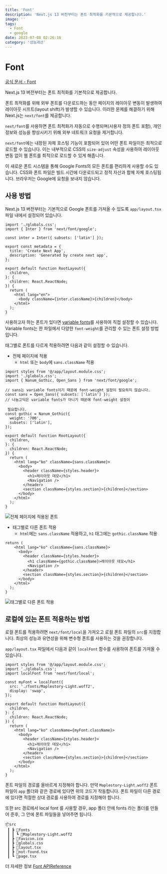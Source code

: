```yaml
---
title: 'Font'
description: 'Next.js 13 버전부터는 폰트 최적화를 기본적으로 제공합니다.'
image: ''
tags:
  - Font
  - google
date: 2023-07-08 02:26:16
category: '성능개선'
---
```


# Font

[공식 문서 - Font](https://nextjs.org/docs/app/api-reference/components/font)

Next.js 13 버전부터는 폰트 최적화를 기본적으로 제공합니다.

폰트 최적화를 위해 외부 폰트를 다운로드하는 동안 페이지의 레이아웃 변동이
발생하여 레이아웃 시프트(layout shift)가 발생할 수 있습니다. 이러한 문제를
해결하기 위해 Next.js는 `next/font`를 제공합니다.

`next/font`를 사용하면 폰트 최적화가 자동으로 수행되며(사용자 정의 폰트 포함),
개인 정보와 성능을 향상시키기 위해 외부 네트워크 요청을 제거합니다.

`next/font`에는 내장된 자체 호스팅 기능이 포함되어 있어 어떤 폰트 파일이든
최적으로 로드할 수 있습니다. 이는 내부적으로 CSS의 `size-adjust` 속성을 사용하여
레이아웃 변동 없이 웹 폰트를 최적으로 로드할 수 있게 해줍니다.

이 새로운 폰트 시스템을 통해 Google Fonts의 모든 폰트를 편리하게 사용할 수도
있습니다. CSS와 폰트 파일은 빌드 시간에 다운로드되고 정적 자산과 함께 자체
호스팅됩니다. 브라우저는 Google에 요청을 보내지 않습니다.

## 사용 방법

Next.js 13 버전부터는 기본적으로 Google 폰트를 가져올 수 있도록 `app/layout.tsx`
파일 내에서 설정되어 있습니다.

```tsx
import './globals.css';
import { Inter } from 'next/font/google';

const inter = Inter({ subsets: ['latin'] });

export const metadata = {
  title: 'Create Next App',
  description: 'Generated by create next app',
};

export default function RootLayout({
  children,
}: {
  children: React.ReactNode;
}) {
  return (
    <html lang="en">
      <body className={inter.className}>{children}</body>
    </html>
  );
}
```

사용하고자 하는 폰트가 있다면
[variable fonts](https://fonts.google.com/variablefonts)를 사용하여 직접 설정할
수 있습니다. Variable fonts는 한 파일에서 다양한 `font-weight`를 관리할 수 있는
폰트 설정 방법입니다.

태그별로 폰트를 다르게 적용하려면 다음과 같이 설정할 수 있습니다.

- 전체 페이지에 적용
  - `html` 또는 `body`에 `sans.className` 적용

```tsx
import styles from '@/app/layout.module.css';
import './globals.css';
import { Nanum_Gothic, Open_Sans } from 'next/font/google';

// sans는 variable fonts이기 때문에 font-weight 설정이 필요하지 않습니다.
const sans = Open_Sans({ subsets: ['latin'] });
// 나눔고딕은 variable fonts가 아니기 때문에 font-weight 설정이

 필요합니다.
const gothic = Nanum_Gothic({
  weight: '700',
  subsets: ['latin'],
});

export default function RootLayout({
  children,
}: {
  children: React.ReactNode;
}) {
  return (
    <html lang="ko" className={sans.className}>
      <body>
        <header className={styles.header}>
          <h1>레이아웃 데모</h1>
          <Navigation />
        </header>
        <section className={styles.section}>{children}</section>
      </body>
    </html>
  );
}
```

![전체 페이지에 적용된 폰트](https://i.imgur.com/u2IYz5x.png)

- 태그별로 다른 폰트 적용
  - `html`에는 `sans.className` 적용하고, `h1` 태그에는 `gothic.className` 적용

```tsx
return (
    <html lang="ko" className={sans.className}>
      <body>
        <header className={styles.header}>
          <h1 className={gothic.className}>레이아웃 데모</h1>
          <Navigation />
        </header>
        <section className={styles.section}>{children}</section>
      </body>
    </html>
  );
}
```

![태그별로 다른 폰트 적용](https://i.imgur.com/eeFUiVF.png)

## 로컬에 있는 폰트 적용하는 방법

로컬 폰트를 적용하려면 `next/font/local`을 가져오고 로컬 폰트 파일의 `src`를
지정합니다. 최상의 성능과 유연성을 위해 변수형 폰트를 사용하는 것을 권장합니다.

`app/layout.tsx` 파일에서 다음과 같이 `localFont` 함수를 사용하여 폰트를 가져올
수 있습니다.

```tsx
import styles from '@/app/layout.module.css';
import './globals.css';
import localFont from 'next/font/local';

const myFont = localFont({
  src: './fonts/Maplestory-Light.woff2',
  display: 'swap',
});

export default function RootLayout({
  children,
}: {
  children: React.ReactNode;
}) {
  return (
    <html lang="ko" className={myFont.className}>
      <body>
        <header className={styles.header}>
          <h1>레이아웃 데모</h1>
          <Navigation />
        </header>
        <section className={styles.section}>{children}</section>
      </body>
    </html>
  );
}
```

폰트 파일의 경로를 올바르게 지정해야 합니다. 만약 `Maplestory-Light.woff2` 폰트
파일이 `app` 폴더와 같은 경로에 있다면 위의 코드가 작동합니다. 폰트 파일이 다른
경로에 있다면 적절한 상대 경로를 사용하여 경로를 지정해야 합니다.

또한 src 경로에서 local font 를 사용할 경우, app 폴더 안에 fonts 라는 폴더를
만들어 준후, 그 안에 폰트 파일들을 넣어주면 됩니다.

```
📦src
 ┃ ┣ 📂fonts
 ┃ ┃ ┗ 📜Maplestory-Light.woff2
 ┃ ┣ 📜favicon.ico
 ┃ ┣ 📜globals.css
 ┃ ┣ 📜layout.tsx
 ┃ ┣ 📜not-found.tsx
 ┃ ┗ 📜page.tsx

```

더 자세한 정보
[Font APIReference](https://nextjs.org/docs/api-reference/next/font/local)
